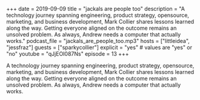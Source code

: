 +++
date = 2019-09-09
title = "jackals are people too"
description = "A technology journey spanning engineering, product strategy, opensource, marketing, and business development, Mark Collier shares lessons learned along the way. Getting everyone aligned on the outcome remains an unsolved problem. As always, Andrew needs a computer that actually works."
podcast_file = "jackals_are_people_too.mp3"
hosts = ["littleidea", "jessfraz"]
guests = ["sparkycollier"]
explicit = "yes" # values are "yes" or "no"
youtube = "qJjEOI087Ns"
episode = 13
+++

A technology journey spanning engineering, product strategy, opensource, marketing, and business development, Mark Collier shares lessons learned along the way. Getting everyone aligned on the outcome remains an unsolved problem. As always, Andrew needs a computer that actually works.

